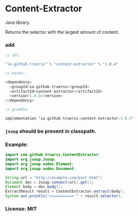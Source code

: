 # Content-Extractor

Java library.

Returns the selector with the largest amount of content.


### add  


```sbt 
// sbt: 

"io.github.truerss" % "content-extractor" % "1.0.4"

// maven: 

<dependency>
  <groupId>io.github.truerss</groupId>
  <artifactId>content-extractor</artifactId>
  <version>1.0.5</version>
</dependency>

// graddle

implementation 'io.github.truerss:content-extractor:1.0.5'

```


### `jsoup` should be present in classpath.

### Example:

```java
import com.github.truerss.ContentExtractor;
import org.jsoup.Jsoup;
import org.jsoup.nodes.Element;
import org.jsoup.nodes.Document;

String url = "http://example.com/post.html";
Document doc = Jsoup.connect(url).get();
Element body = doc.body();
ExtractResult result = ContentExtractor.extract(body);
System.out.println("==========> " + result.selector);

```

### License: MIT




